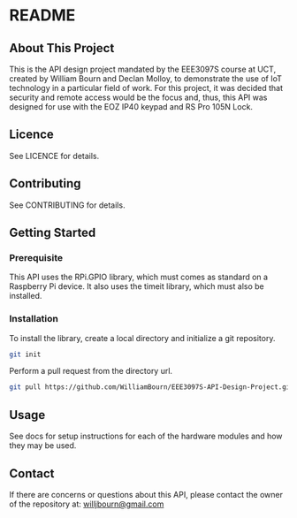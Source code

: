 # README

## About This Project
This is the API design project mandated by the EEE3097S course at UCT, created by William Bourn and Declan Molloy, to demonstrate the use of IoT technology in a particular field
of work. For this project, it was decided that security and remote access would be the focus and, thus, this API was designed for use with the EOZ IP40 keypad and RS Pro 105N
Lock.

## Licence
See LICENCE for details.

## Contributing
See CONTRIBUTING for details.

## Getting Started

### Prerequisite
This API uses the RPi.GPIO library, which must comes as standard on a Raspberry Pi device. It also uses the timeit library, which must also be installed.

### Installation
To install the library, create a local directory and initialize a git repository.
```sh
git init
```
Perform a pull request from the directory url.
```sh
git pull https://github.com/WilliamBourn/EEE3097S-API-Design-Project.git
```

## Usage
See docs for setup instructions for each of the hardware modules and how they may be used.

## Contact

If there are concerns or questions about this API, please contact the owner of the repository at:
willjbourn@gmail.com
